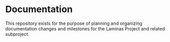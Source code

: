 # Documentation

This repository exists for the purpose of planning and organizing documentation
changes and milestones for the Laminas Project and related subproject.
